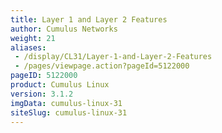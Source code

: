 ```yaml
---
title: Layer 1 and Layer 2 Features
author: Cumulus Networks
weight: 21
aliases:
 - /display/CL31/Layer-1-and-Layer-2-Features
 - /pages/viewpage.action?pageId=5122000
pageID: 5122000
product: Cumulus Linux
version: 3.1.2
imgData: cumulus-linux-31
siteSlug: cumulus-linux-31
---
```

<article id="html-search-results" class="ht-content" style="display: none;">

</article>

<footer id="ht-footer">

</footer>
